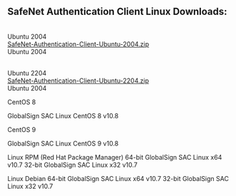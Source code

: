 <h2 style="margin-left:0px;"><strong>SafeNet Authentication Client Linux Downloads:</strong></h2>

<p style="margin-left:0px;text-align:justify;"><br>Ubuntu 2004<br>
<a target="_blank" rel="noopener noreferrer" href="https://github.com/usasmartcard/safenet-authentication-client/raw/main/SafeNet-Authentication-Client-Ubuntu-2004.zip">SafeNet-Authentication-Client-Ubuntu-2004.zip</a><br>Ubuntu 2004<br></p>


<p style="margin-left:0px;text-align:justify;"><br>Ubuntu 2204<br>
<a target="_blank" rel="noopener noreferrer" href="https://github.com/usasmartcard/safenet-authentication-client/raw/main/SafeNet-Authentication-Client-Ubuntu-2204.zip">SafeNet-Authentication-Client-Ubuntu-2204.zip</a><br>Ubuntu 2004<br></p>



CentOS 8

GlobalSign SAC Linux CentOS 8 v10.8

CentOS 9

GlobalSign SAC Linux CentOS 9 v10.8


Linux RPM (Red Hat Package Manager)
64-bit
GlobalSign SAC Linux x64 v10.7
32-bit
GlobalSign SAC Linux x32 v10.7

Linux Debian 
64-bit
GlobalSign SAC Linux x64 v10.7
32-bit
GlobalSign SAC Linux x32 v10.7
